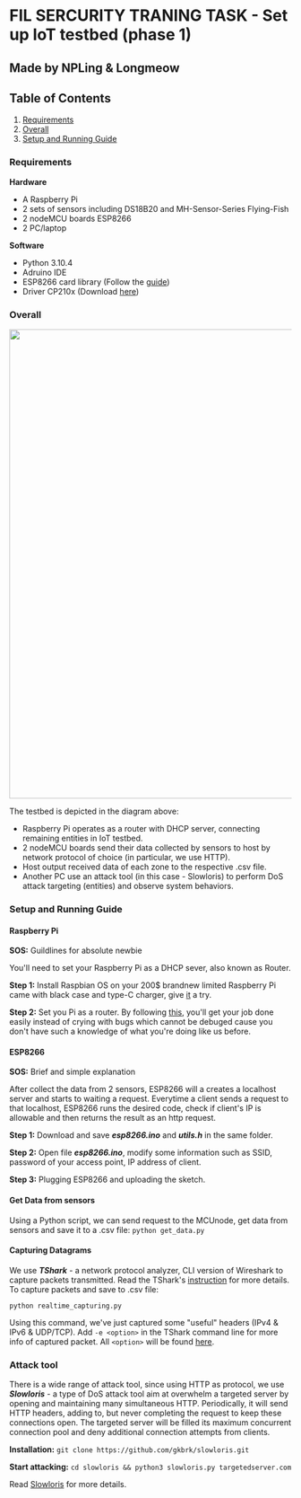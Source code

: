 # FIL SERCURITY TRANING TASK - Set up IoT testbed (phase 1)

## Made by NPLing & Longmeow

## Table of Contents
1. [Requirements](#requirements)
2. [Overall](#overall)
3. [Setup and Running Guide](#setup-running)

### Requirements
**Hardware**
- A Raspberry Pi
- 2 sets of sensors including DS18B20 and MH-Sensor-Series Flying-Fish
- 2 nodeMCU boards ESP8266
- 2 PC/laptop

**Software**
- Python 3.10.4
- Adruino IDE 
- ESP8266 card library (Follow the [guide](https://www.instructables.com/How-to-Install-ESP8266-Into-Arduino-IDE/))
- Driver CP210x (Download [here](https://www.silabs.com/developers/usb-to-uart-bridge-vcp-drivers))

### Overall

<p align="center"><img src="https://i.imgur.com/uYaw3iP.png" width="836" /></p>

The testbed is depicted in the diagram above:

- Raspberry Pi operates as a router with DHCP server, connecting remaining entities in IoT testbed.
- 2 nodeMCU boards send their data collected by sensors to host by network protocol of choice (in particular, we use HTTP).
- Host output received data of each zone to the respective .csv file.
- Another PC use an attack tool (in this case - Slowloris) to perform DoS attack targeting (entities) and observe system behaviors.

### Setup and Running Guide <a name="setup-running"></a>

#### Raspberry Pi

**SOS:** Guildlines for absolute newbie

You'll need to set your Raspberry Pi as a DHCP sever, also known as Router.

**Step 1:** Install Raspbian OS on your 200$ brandnew limited Raspberry Pi came with black case and type-C charger, give [it](https://www.raspberrypi.com/documentation/computers/getting-started.html) a try.

**Step 2:** Set you Pi as a router. By following [this](https://www.youtube.com/watch?v=S4E35d91Xss), you'll get your job done easily instead of crying with bugs which cannot be debuged cause you don't have such a knowledge of what you're doing like us before.

#### ESP8266

**SOS:** Brief and simple explanation

After collect the data from 2 sensors, ESP8266 will a creates a localhost server and starts to waiting a request. Everytime a client sends a request to that localhost, ESP8266 runs the desired code, check if client's IP is allowable and then returns the result as an http request.

**Step 1:** Download and save ***esp8266.ino*** and ***utils.h*** in the same folder.

**Step 2:** Open file ***esp8266.ino***, modify some information such as SSID, password of your access point, IP address of client.

**Step 3:** Plugging ESP8266 and uploading the sketch.

#### Get Data from sensors

Using a Python script, we can send request to the MCUnode, get data from sensors and save it to a .csv file:
`python get_data.py` 

#### Capturing Datagrams

We use ***TShark*** - a network protocol analyzer, CLI version of Wireshark to capture packets transmitted. Read the TShark's [instruction](https://www.wireshark.org/docs/man-pages/tshark.html) for more details. To capture packets and save to .csv file:

`python realtime_capturing.py`

Using this command, we've just captured some "useful" headers (IPv4 & IPv6 & UDP/TCP). Add `-e <option>` in the TShark command line for more info of captured packet. All `<option>` will be found [here](https://www.wireshark.org/docs/dfref/).

### Attack tool

There is a wide range of attack tool, since using HTTP as protocol, we use ***Slowloris*** - a type of DoS attack tool aim at overwhelm a targeted server by opening and maintaining many simultaneous HTTP. Periodically, it will send HTTP headers, adding to, but never completing the request to keep these connections open. The targeted server will be filled its maximum concurrent connection pool and deny additional connection attempts from clients.

**Installation:** `git clone https://github.com/gkbrk/slowloris.git`

**Start attacking:** `cd slowloris && python3 slowloris.py targetedserver.com`

Read [Slowloris](https://github.com/gkbrk/slowloris) for more details.
